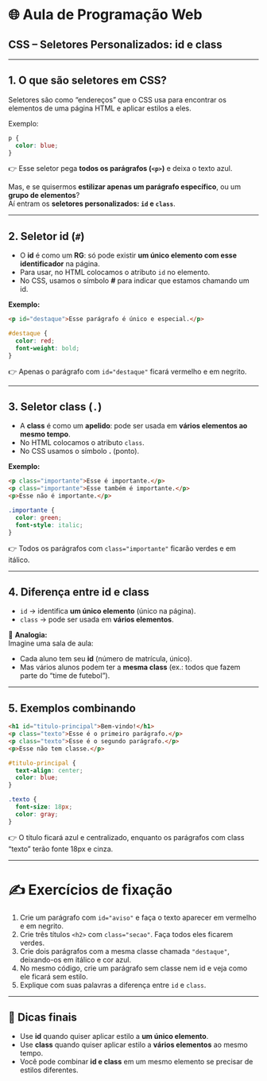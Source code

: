 # 🌐 Aula de Programação Web  
## CSS – Seletores Personalizados: id e class  

---

## 1. O que são seletores em CSS?  
Seletores são como “endereços” que o CSS usa para encontrar os elementos de uma página HTML e aplicar estilos a eles.  

Exemplo:  
```css
p {
  color: blue;
}
```

👉 Esse seletor pega **todos os parágrafos (`<p>`)** e deixa o texto azul.  

Mas, e se quisermos **estilizar apenas um parágrafo específico**, ou um **grupo de elementos**?  
Aí entram os **seletores personalizados: `id` e `class`**.  

---

## 2. Seletor **id** (`#`)  
- O **id** é como um **RG**: só pode existir **um único elemento com esse identificador** na página.  
- Para usar, no HTML colocamos o atributo `id` no elemento.  
- No CSS, usamos o símbolo **#** para indicar que estamos chamando um id.  

**Exemplo:**  
```html
<p id="destaque">Esse parágrafo é único e especial.</p>
```

```css
#destaque {
  color: red;
  font-weight: bold;
}
```

👉 Apenas o parágrafo com `id="destaque"` ficará vermelho e em negrito.  

---

## 3. Seletor **class** (`.`)  
- A **class** é como um **apelido**: pode ser usada em **vários elementos ao mesmo tempo**.  
- No HTML colocamos o atributo `class`.  
- No CSS usamos o símbolo **.** (ponto).  

**Exemplo:**  
```html
<p class="importante">Esse é importante.</p>
<p class="importante">Esse também é importante.</p>
<p>Esse não é importante.</p>
```

```css
.importante {
  color: green;
  font-style: italic;
}
```

👉 Todos os parágrafos com `class="importante"` ficarão verdes e em itálico.  

---

## 4. Diferença entre **id** e **class**  
- `id` → identifica **um único elemento** (único na página).  
- `class` → pode ser usada em **vários elementos**.  

📌 **Analogia:**  
Imagine uma sala de aula:  
- Cada aluno tem seu **id** (número de matrícula, único).  
- Mas vários alunos podem ter a **mesma class** (ex.: todos que fazem parte do “time de futebol”).  

---

## 5. Exemplos combinando  
```html
<h1 id="titulo-principal">Bem-vindo!</h1>
<p class="texto">Esse é o primeiro parágrafo.</p>
<p class="texto">Esse é o segundo parágrafo.</p>
<p>Esse não tem classe.</p>
```

```css
#titulo-principal {
  text-align: center;
  color: blue;
}

.texto {
  font-size: 18px;
  color: gray;
}
```

👉 O título ficará azul e centralizado, enquanto os parágrafos com class “texto” terão fonte 18px e cinza.  

---

# ✍️ Exercícios de fixação  

1. Crie um parágrafo com `id="aviso"` e faça o texto aparecer em vermelho e em negrito.  
2. Crie três títulos `<h2>` com `class="secao"`. Faça todos eles ficarem verdes.  
3. Crie dois parágrafos com a mesma classe chamada `"destaque"`, deixando-os em itálico e cor azul.  
4. No mesmo código, crie um parágrafo sem classe nem id e veja como ele ficará sem estilo.  
5. Explique com suas palavras a diferença entre `id` e `class`.  

---

## 🔹 Dicas finais  
- Use **id** quando quiser aplicar estilo a **um único elemento**.  
- Use **class** quando quiser aplicar estilo a **vários elementos** ao mesmo tempo.  
- Você pode combinar **id e class** em um mesmo elemento se precisar de estilos diferentes.  

